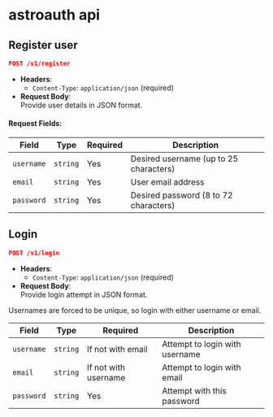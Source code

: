 # astroauth api

## Register user

```json
POST /v1/register
```

- **Headers**:  
  - `Content-Type`: `application/json` (required)  
- **Request Body**:  
  Provide user details in JSON format.  

#### Request Fields:  

| Field         | Type     | Required | Description                       |
|---------------|----------|----------|-----------------------------------|
| `username`    | `string` | Yes      | Desired username (up to 25 characters) |
| `email`       | `string` | Yes      | User email address         |
| `password`    | `string` | Yes      | Desired password (8 to 72 characters) |

## Login

```json
POST /v1/login
```

- **Headers**:  
  - `Content-Type`: `application/json` (required)  
- **Request Body**:  
  Provide login attempt in JSON format.

Usernames are forced to be unique, so login with either username or email.

| Field         | Type     | Required | Description                       |
|---------------|----------|----------|-----------------------------------|
| `username`    | `string` | If not with email      | Attempt to login with username |
| `email`       | `string` | If not with username   | Attempt to login with email    |
| `password`    | `string` | Yes      | Attempt with this password |
